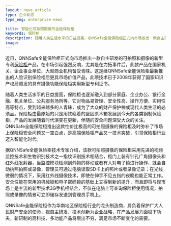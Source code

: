```yaml
---
layout: news_article
type: 企业动态
type_eng: enterprise-news

title: 智能化可拍照摄像的全能保险柜
keywords: 保险柜
description: 随着人类生活水平的日益提高，QNNSafe全能保险柜正式向市场推出一款自主研发的可拍照和摄像的新型专利保险柜产品，在市场引起强烈反响。
image: 
---
```

近日，QNNSafe全能保险柜正式向市场推出一款自主研发的可拍照和摄像的新型专利[保险柜](http://www.qnnsafe.com/)产品，在市场引起强烈反响，尤其是在力拓事件后，此款产品在国家机关、企业事业单位、大型商业机构备受青睐。这是继QNNSafe全能保险柜最新推出的人脸识别保险柜后更具市场价值产品，此项技术已于2008年获得了国家知识产权局颁发的具有摄像功能保险柜实用新型专利证书。

随着人类生活水平的日益提高，保险柜也逐渐融入到部分家庭、企业办公、银行金融、机关单位、公共服务场所等，它对物品易管理、安全性高、操作方便、实用性高等特点，受到越来越多的人青睐，成为了大众的财产保护神或现代人类生活的必须品。保险柜由最原始的只是用铁箍着的坚固原木箱发展到今天的各类钢制保险柜，产品的发展随着时代演变在更新，伴随的安全问题深受大众的关注。QNNSafe全能保险柜推出这款性价比极高的可拍照摄像的保险柜及时弥补了市场上保险柜安全问题又一空白点，是高端保险柜产品又一技术突破，引领保险柜行业迈入智能化时代。

据QNNSafe全能保险柜技术专家介绍，该款可拍照摄像的保险柜采用先进的视频监控技术和生物识别技术之一指纹识别技术相结合，柜门上装有针孔广角摄像头和红外线发射器，当监控模块检测到外物的移动或者有人对电子锁进行操作，就会自动执照拍照或录像，管理员可通过电脑读取SD卡上的照片或者录像记录；在光线微弱的情况下，采用红外线摄像技术，即使在伸手不见五指的夜晚也能正常工作。安全性能在常用的机械锁和电子密码锁的基础上又得到新的提升，而且即将与现市场上是主流的新型技术3G手机相结合，不仅在电脑上可查询保险柜使用情况，拍照或录像的情景可立即储存发送到管理员手机上。

QNNSafe全能保险柜作为华南地区保险柜行业的龙头制造商，肩负着保护广大人民财产安全的使命，视自主研发、技术创新为企业战略，在产品发展方面狠下功夫，新研制的高科技、多功能产品将层出不穷，满足市场不断变化的需要。
